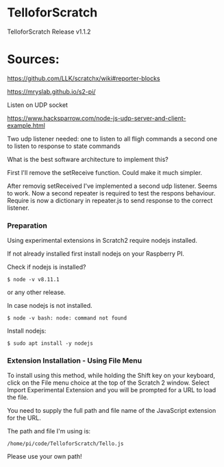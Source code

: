 # TelloforScratch
TelloforScratch Release v1.1.2


# Sources: 

https://github.com/LLK/scratchx/wiki#reporter-blocks

https://mryslab.github.io/s2-pi/

Listen on UDP socket 

https://www.hacksparrow.com/node-js-udp-server-and-client-example.html

Two udp listener needed:
one to listen to all fligh commands
a second one to listen to response to state commands

What is the best software architecture to implement this? 

First I'll remove the setReceive function. 
Could make it much simpler. 

After removig setReceived I've implemented a second udp listener. 
Seems to work.
Now a second repeater is required to test the respons behaviour. 
Require is now a dictionary in repeater.js to send response 
to the correct listener.  

### Preparation ### 

Using experimental extensions in Scratch2 require nodejs installed. 

If not already installed first install nodejs on your Raspberry PI.

Check if nodejs is installed?

`$ node -v
v8.11.1`

or any other release. 

In case nodejs is not installed. 

`$ node -v
bash: node: command not found
`

Install nodejs: 


`$ sudo apt install -y nodejs`


### Extension Installation - Using File Menu ###

To install using this method, while holding the Shift key 
on your keyboard, click on the File menu choice at the top 
of the Scratch 2 window. Select Import Experimental Extension
and you will be prompted for a URL to load the file. 

You need to supply the full path and file name of the JavaScript 
extension for the URL.  


The path and file I'm using is:

`/home/pi/code/TelloforScratch/Tello.js`

Please use your own path!
 
 
 
